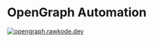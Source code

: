 # OpenGraph Automation


[![opengraph.rawkode.dev](https://github.com/rawkode/rawkode/actions/workflows/opengraph.rawkode.dev.yaml/badge.svg)](https://github.com/rawkode/rawkode/actions/workflows/opengraph.rawkode.dev.yaml)
